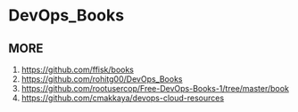# DevOps_Books
## MORE
1. https://github.com/ffisk/books
2. https://github.com/rohitg00/DevOps_Books
3. https://github.com/rootusercop/Free-DevOps-Books-1/tree/master/book
4. https://github.com/cmakkaya/devops-cloud-resources
